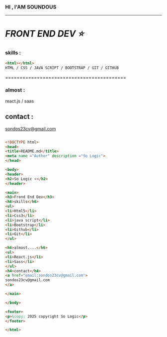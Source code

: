 ### HI , I'AM SOUNDOUS 
---

***FRONT END DEV ⭐️***
===
### skills :
``` html
<html></html>
HTML / CSS / JAVA SCRIPT / BOOTSTRAP / GIT / GITHUB
```
==========================================
### almost : 
react.js / saas

## contact : 
sondos23cv@gmail.com 


```html

<!DOCTYPE html>
<head>
<title>README.md</title>
<meta name ="Author" description ="So Logic">
</head>

<body>
<header>
<h2>So Logic ⭐️</h2>
</header>

<main>
<h3>Frond End Dev</h3>
<h6>skills</h6>
<ul>
<li>Html5</li>
<li>Css3</li>
<li>java script</li>
<li>Bootstrap</li>
<li>Github</li>
<li>Git</li>
</ul>

<h6>almost....</h6>
<ul>
<li>React.js</li>
<li>Sass</li>
</ul>
<h4>contact</h4>
<a href="email:sondos23cv@gmail.com">
sondos23cv@gmail.com 
</a>

</main>

</body>

<footer>
<p>&copy; 2025 copyright So Logic</p>
</footer>

</html>

```
